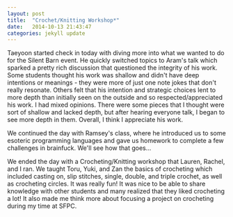 ```yaml
---
layout: post
title:  "Crochet/Knitting Workshop*"
date:   2014-10-13 21:43:47
categories: jekyll update
---
```

Taeyoon started check in today with diving more into what we wanted to do for the Silent Barn event. He quickly switched topics to Aram's talk which sparked a pretty rich discussion that questioned the integrity of his work. Some students thought his work was shallow and didn't have deep intentions or meanings - they were more of just one note jokes that don't really resonate. Others felt that his intention and strategic choices lent to more depth than initially seen on the outside and so respected/appreciated his work. I had mixed opinions. There were some pieces that I thought were sort of shallow and lacked depth, but after hearing everyone talk, I began to see more depth in them. Overall, I think I appreciate his work. 

We continued the day with Ramsey's class, where he introduced us to some esoteric programming languages and gave us homework to complete a few challenges in brainfuck. We'll see how that goes...

We ended the day with a Crocheting/Knitting workshop that Lauren, Rachel, and I ran. We taught Toru, Yuki, and Zan the basics of crocheting which included casting on, slip stitches, single, double, and triple crochet, as well as crocheting circles. It was really fun! It was nice to be able to share knowledge with other students and many realized that they liked crocheting a lot! It also made me think more about focusing a project on crocheting during my time at SFPC.
